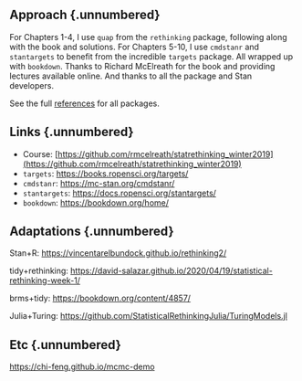 ## Approach  {.unnumbered}

For Chapters 1-4, I use `quap` from the `rethinking` package, following
along with the book and solutions. For Chapters 5-10, I use `cmdstanr` and
`stantargets` to benefit from the incredible `targets` package. All wrapped 
up with `bookdown`. Thanks to Richard McElreath for the book and providing
lectures available online. And thanks to all the package and Stan developers. 

See the full [references](#references) for all packages. 

## Links  {.unnumbered}

* Course: [https://github.com/rmcelreath/statrethinking_winter2019](https://github.com/rmcelreath/statrethinking_winter2019)
* `targets`: https://books.ropensci.org/targets/
* `cmdstanr`: https://mc-stan.org/cmdstanr/
* `stantargets`: https://docs.ropensci.org/stantargets/
* `bookdown`: https://bookdown.org/home/

## Adaptations  {.unnumbered}

Stan+R: https://vincentarelbundock.github.io/rethinking2/

tidy+rethinking: https://david-salazar.github.io/2020/04/19/statistical-rethinking-week-1/

brms+tidy: https://bookdown.org/content/4857/

Julia+Turing: https://github.com/StatisticalRethinkingJulia/TuringModels.jl


## Etc {.unnumbered}

https://chi-feng.github.io/mcmc-demo
